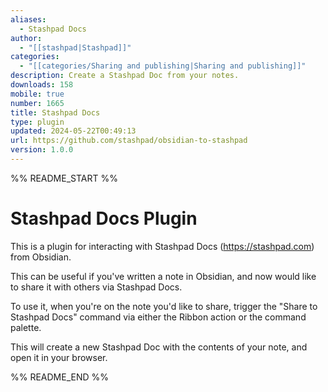 ```yaml
---
aliases:
  - Stashpad Docs
author:
  - "[[stashpad|Stashpad]]"
categories:
  - "[[categories/Sharing and publishing|Sharing and publishing]]"
description: Create a Stashpad Doc from your notes.
downloads: 158
mobile: true
number: 1665
title: Stashpad Docs
type: plugin
updated: 2024-05-22T00:49:13
url: https://github.com/stashpad/obsidian-to-stashpad
version: 1.0.0
---
```


%% README_START %%

# Stashpad Docs Plugin

This is a plugin for interacting with Stashpad Docs (https://stashpad.com) from Obsidian.

This can be useful if you've written a note in Obsidian, and now would like to share it with others via Stashpad Docs.

To use it, when you're on the note you'd like to share, trigger the "Share to Stashpad Docs" command via either the Ribbon action or the command palette.

This will create a new Stashpad Doc with the contents of your note, and open it in your browser.



%% README_END %%